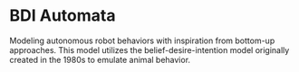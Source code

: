 # BDI Automata
Modeling autonomous robot behaviors with inspiration from bottom-up approaches. This model utilizes the belief-desire-intention model originally created in the 1980s to emulate animal behavior.
